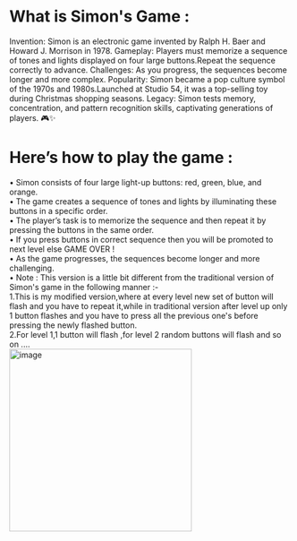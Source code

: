 # What is Simon's Game :
Invention: Simon is an electronic game invented by Ralph H. Baer and Howard J. Morrison in 1978.
Gameplay: Players must memorize a sequence of tones and lights displayed on four large buttons.Repeat the sequence correctly to advance.
Challenges: As you progress, the sequences become longer and more complex.
Popularity: Simon became a pop culture symbol of the 1970s and 1980s.Launched at Studio 54, it was a top-selling toy during Christmas shopping seasons.
Legacy: Simon tests memory, concentration, and pattern recognition skills, captivating generations of players. 🎮✨
# Here’s how to play the game :
&bull; Simon consists of four large light-up buttons: red, green, blue, and orange.<br>
&bull; The game creates a sequence of tones and lights by illuminating these buttons in a specific order.<br>
&bull; The player’s task is to memorize the sequence and then repeat it by pressing the buttons in the same order.<br>
&bull; If you press buttons in correct sequence then you will be promoted to next level else GAME OVER !<br>
&bull; As the game progresses, the sequences become longer and more challenging.<br>
&bull; Note : This version is a little bit different from the traditional version of Simon's game in the following manner :-<br>
  1.This is my modified version,where at every level new set of button will flash and you have to repeat it,while in traditional version after level up only 1 button flashes
    and you have to press all the previous one's before pressing the newly flashed button.<br>
  2.For level 1,1 button will flash ,for level 2 random buttons will flash and so on ....<br>
<img width="326" style="margin:auto" alt="image" src="https://github.com/SatyamR196/Simons-Game/assets/157214562/4ece69ce-566b-49e3-a1de-4be0047675f7">
